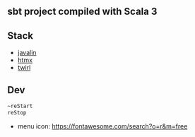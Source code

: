 ## sbt project compiled with Scala 3

## Stack
* [javalin](https://javalin.io/)
* [htmx](https://htmx.org/)
* [twirl](https://www.playframework.com/documentation/3.0.x/ScalaTemplates)

## Dev
```bash
~reStart
reStop
```

* menu icon: https://fontawesome.com/search?o=r&m=free
